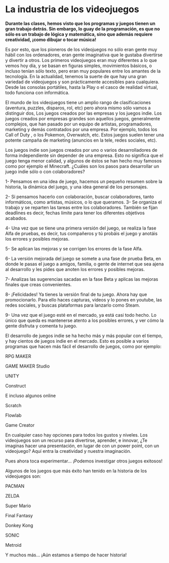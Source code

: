 # La industria de los videojuegos

**Durante las clases, hemos visto que los programas y juegos tienen un gran trabajo detrás. Sin embargo, lo guay de la programación, es que no sólo es un trabajo de lógica y matemática, sino que además requiere creatividad, ¡como dibujar o tocar música!**

Es por esto, que los pioneros de los videojuegos no sólo eran gente muy hábil con los ordenadores, eran gente imaginativa que le gustaba divertirse y divertir a otros. Los primeros videojuegos eran muy diferentes a lo que vemos hoy día, y se basan en figuras simples, movimientos básicos, o incluso tenían sólo texto, pero eran muy populares entre los amantes de la tecnología.
En la actualidad, tenemos la suerte de que hay una gran variedad de videojuegos y son prácticamente accesibles para cualquiera. Desde las consolas portátiles, hasta la Play o el casco de realidad virtual, todo funciona con informática.

El mundo de los videojuegos tiene un amplio rango de clasificaciones (aventura, puzzles, disparos, rol, etc) pero ahora mismo sólo vamos a distinguir dos, Los juegos creados por las empresas y los juegos indie.
Los juegos creados por empresas grandes son aquellos juegos, generalmente complejos, que han pasado por un equipo de artistas, programadores, marketing y demás contratados por una empresa. Por ejemplo, todos los Call of Duty , o los Pokemon, Overwatch, etc. Estos juegos suelen tener una potente campaña de marketing (anuncios en la tele, redes sociales, etc).

Los juegos indie son juegos creados por uno o varios desarrolladores de forma independiente sin depender de una empresa. Esto no significa que el juego tenga menor calidad, y algunos de éstos se han hecho muy famosos como por ejemplo el Minecraft.
¿Cuáles son los pasos para desarrollar un juego indie sólo o con colaboradores?

1- Pensamos en una idea de juego, hacemos un pequeño resumen sobre la historia, la dinámica del juego, y una idea general de los personajes.

2- Si pensamos hacerlo con colaboración, buscar colaboradores, tanto informáticos, como artistas, músicos, o lo que queramos.
3- Se organiza el trabajo y se reparten las tareas entre los colaboradores. También se fijan deadlines es decir, fechas límite para tener los diferentes objetivos acabados.

4- Una vez que se tiene una primera versión del juego, se realiza la fase Alfa de pruebas, es decir, tus compañeros y tú probáis el juego y anotáis los errores y posibles mejoras.

5- Se aplican las mejoras y se corrigen los errores de la fase Alfa.

6- La versión mejorada del juego se somete a una fase de prueba Beta, en donde le pasas el juego a amigos, familia, o gente de internet que sea ajena al desarrollo y les pides que anoten los errores y posibles mejoras.

7- Analizas las sugerencias sacadas en la fase Beta y aplicas las mejoras finales que creas convenientes.

8- ¡Felicidades! Ya tienes la versión final de tu juego. Ahora hay que promocionarlo. Para ello haces capturas, videos y lo pones en youtube, las redes sociales, y buscas plataformas para lanzarlo como Steam.

9- Una vez que el juego esté en el mercado, ya está casi todo hecho. Lo único que queda es mantenerse atento a los posibles errores, y ver cómo la gente disfruta y comenta tu juego.


El desarrollo de juegos indie se ha hecho más y más popular con el tiempo, y hay cientos de juegos indie en el mercado. Esto es posible a varios programas que hacen más fácil el desarrollo de juegos, como por ejemplo:

RPG MAKER

GAME MAKER Studio

UNITY

Construct

E incluso algunos online

Scratch

Flowlab

Game Creator

En cualquier caso hay opciones para todos los gustos y niveles. Los videojuegos son un recurso para divertirse, aprender, e innovar, ¿Te imaginas hacer una presentación, en lugar de con un power point, con un videojuego? Aquí entra la creatividad y nuestra imaginación.

Pues ahora toca experimentar… ¡Podemos investigar otros juegos exitosos!


Algunos de los juegos que más éxito han tenido en la historia de los videojuegos son:

PACMAN

ZELDA

Super Mario

Final Fantasy

Donkey Kong

SONIC

Metroid

Y muchos más… ¡Aún estamos a tiempo de hacer historia!
